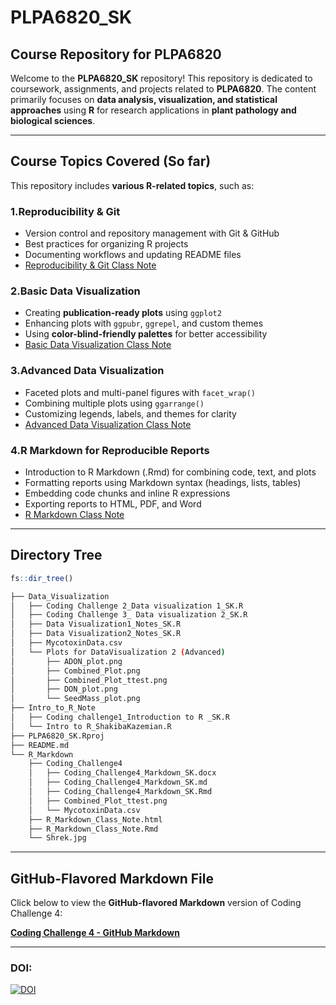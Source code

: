 # **PLPA6820_SK**
## **Course Repository for PLPA6820**

Welcome to the **PLPA6820_SK** repository! This repository is dedicated to coursework, assignments, and projects related to **PLPA6820**. The content primarily focuses on **data analysis, visualization, and statistical approaches** using **R** for research applications in **plant pathology and biological sciences**.

---

## **Course Topics Covered (So far)**
This repository includes **various R-related topics**, such as:


### **1.Reproducibility & Git**
- Version control and repository management with Git & GitHub
- Best practices for organizing R projects
- Documenting workflows and updating README files
- [Reproducibility & Git Class Note](Intro_to_R_Note/Intro%20to%20R_ShakibaKazemian.R)

### **2.Basic Data Visualization**
- Creating **publication-ready plots** using `ggplot2`
- Enhancing plots with `ggpubr`, `ggrepel`, and custom themes
- Using **color-blind-friendly palettes** for better accessibility
- [Basic Data Visualization Class Note](Data_Visualization/Data%20Visualization1_Notes_SK.R)

### **3.Advanced Data Visualization**
- Faceted plots and multi-panel figures with `facet_wrap()`
- Combining multiple plots using `ggarrange()`
- Customizing legends, labels, and themes for clarity
- [Advanced Data Visualization Class Note](Data_Visualization/Data%20Visualization2_Notes_SK.R)

### **4.R Markdown for Reproducible Reports**
- Introduction to R Markdown (.Rmd) for combining code, text, and plots
- Formatting reports using Markdown syntax (headings, lists, tables)
- Embedding code chunks and inline R expressions
- Exporting reports to HTML, PDF, and Word
- [R Markdown Class Note](R_Markdown/R_Markdown_Class_Note.Rmd)

---
## **Directory Tree**

```r
fs::dir_tree()
```

```bash
├── Data_Visualization
│   ├── Coding Challenge 2_Data visualization 1_SK.R
│   ├── Coding Challenge 3_ Data visualization 2_SK.R
│   ├── Data Visualization1_Notes_SK.R
│   ├── Data Visualization2_Notes_SK.R
│   ├── MycotoxinData.csv
│   └── Plots for DataVisualization 2 (Advanced)
│       ├── ADON_plot.png
│       ├── Combined_Plot.png
│       ├── Combined_Plot_ttest.png
│       ├── DON_plot.png
│       └── SeedMass_plot.png
├── Intro_to_R_Note
│   ├── Coding challenge1_Introduction to R _SK.R
│   └── Intro to R_ShakibaKazemian.R
├── PLPA6820_SK.Rproj
├── README.md
└── R_Markdown
    ├── Coding_Challenge4
    │   ├── Coding_Challenge4_Markdown_SK.docx
    │   ├── Coding_Challenge4_Markdown_SK.md
    │   ├── Coding_Challenge4_Markdown_SK.Rmd
    │   ├── Combined_Plot_ttest.png
    │   └── MycotoxinData.csv
    ├── R_Markdown_Class_Note.html
    ├── R_Markdown_Class_Note.Rmd
    └── Shrek.jpg
```

---

## **GitHub-Flavored Markdown File**
Click below to view the **GitHub-flavored Markdown** version of Coding Challenge 4:

**[Coding Challenge 4 - GitHub Markdown](R_Markdown/Coding_Challenge4/Coding_Challenge4_Markdown_SK.md)**

---
### DOI:
[![DOI](https://zenodo.org/badge/DOI/10.5281/zenodo.14933733.svg)](https://doi.org/10.5281/zenodo.14933733)
